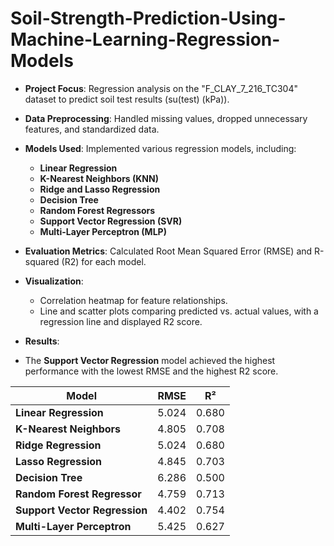 # Soil-Strength-Prediction-Using-Machine-Learning-Regression-Models

- **Project Focus**: Regression analysis on the "F_CLAY_7_216_TC304" dataset to predict soil test results (su(test) (kPa)).
- **Data Preprocessing**: Handled missing values, dropped unnecessary features, and standardized data.
- **Models Used**: Implemented various regression models, including:
  - **Linear Regression**
  - **K-Nearest Neighbors (KNN)**
  - **Ridge and Lasso Regression**
  - **Decision Tree**
  - **Random Forest Regressors**
  - **Support Vector Regression (SVR)**
  - **Multi-Layer Perceptron (MLP)**
- **Evaluation Metrics**: Calculated Root Mean Squared Error (RMSE) and R-squared (R2) for each model.
- **Visualization**:
  - Correlation heatmap for feature relationships.
  - Line and scatter plots comparing predicted vs. actual values, with a regression line and displayed R2 score.
- **Results**:

- The **Support Vector Regression** model achieved the highest performance with the lowest RMSE and the highest R2 score.

| Model                         |    RMSE    |     R²     |
|-------------------------------|------------|------------|
| **Linear Regression**         |   5.024    |   0.680    |
| **K-Nearest Neighbors**       |   4.805    |   0.708    |
| **Ridge Regression**          |   5.024    |   0.680    |
| **Lasso Regression**          |   4.845    |   0.703    |
| **Decision Tree**             |   6.286    |   0.500    |
| **Random Forest Regressor**   |   4.759    |   0.713    |
| **Support Vector Regression** |   4.402    |   0.754    |
| **Multi-Layer Perceptron**    |   5.425    |   0.627    |



